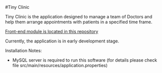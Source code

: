 #Tiny Clinic

Tiny Clinic is the application designed to manage a team of Doctors and help them arrange appointments with patients in a specified time frame.

[Front-end module is located in this repository](https://github.com/MDi-1/project-appointFront)

Currently, the application is in early development stage.

Installation Notes:
- MySQL server is required to run this software (for details please check file  src/main/resources/application.properties)